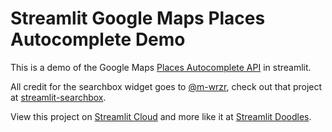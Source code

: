 # Streamlit Google Maps Places Autocomplete Demo

This is a demo of the Google Maps [Places Autocomplete API](https://developers.google.com/maps/documentation/places/web-service/place-autocomplete) in streamlit.

All credit for the searchbox widget goes to [@m-wrzr](https://github.com/m-wrzr), check out that project at [streamlit-searchbox](https://github.com/m-wrzr/streamlit-searchbox).

View this project on [Streamlit Cloud](https://sg-address-autofill.streamlit.app/) and more like it at [Streamlit Doodles](https://sg-stlt-doodles.streamlit.app/).
